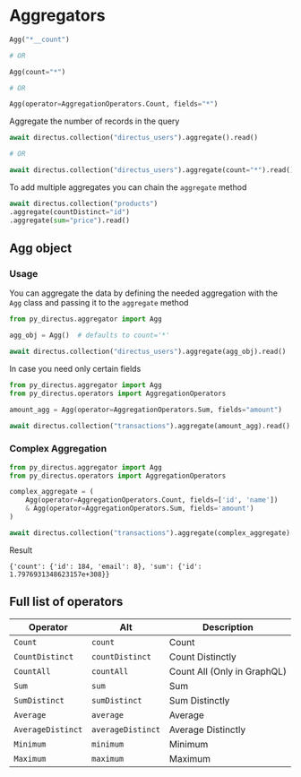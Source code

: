 # Aggregators

```python
Agg("*__count")

# OR

Agg(count="*")

# OR

Agg(operator=AggregationOperators.Count, fields="*")
```

Aggregate the number of records in the query

```python
await directus.collection("directus_users").aggregate().read()

# OR

await directus.collection("directus_users").aggregate(count="*").read()
```

To add multiple aggregates you can chain the `aggregate` method

```python
await directus.collection("products")
.aggregate(countDistinct="id")
.aggregate(sum="price").read()
```

## Agg object

### Usage

You can aggregate the data by defining the needed aggregation with the `Agg` class and passing it to the `aggregate` method

```python
from py_directus.aggregator import Agg

agg_obj = Agg()  # defaults to count='*'

await directus.collection("directus_users").aggregate(agg_obj).read()
```

In case you need only certain fields

```python
from py_directus.aggregator import Agg
from py_directus.operators import AggregationOperators

amount_agg = Agg(operator=AggregationOperators.Sum, fields="amount")

await directus.collection("transactions").aggregate(amount_agg).read()
```

### Complex Aggregation

```python
from py_directus.aggregator import Agg
from py_directus.operators import AggregationOperators

complex_aggregate = (
    Agg(operator=AggregationOperators.Count, fields=['id', 'name']) 
    & Agg(operator=AggregationOperators.Sum, fields='amount')
)

await directus.collection("transactions").aggregate(complex_aggregate).read()
```

Result

```
{'count': {'id': 184, 'email': 8}, 'sum': {'id': 1.7976931348623157e+308}}
```

## Full list of operators

| Operator           | Alt                | Description                         |
|--------------------|--------------------|-------------------------------------|
| `Count`            | `count`           | Count                               |
| `CountDistinct`    | `countDistinct`   | Count Distinctly                    |
| `CountAll`         | `countAll`        | Count All (Only in GraphQL)         |
| `Sum`              | `sum`             | Sum                                 |
| `SumDistinct`      | `sumDistinct`     | Sum Distinctly                      |
| `Average`          | `average`         | Average                             |
| `AverageDistinct`  | `averageDistinct` | Average Distinctly                  |
| `Minimum`          | `minimum`         | Minimum                             |
| `Maximum`          | `maximum`         | Maximum                             |
